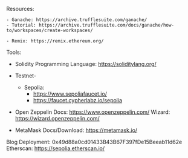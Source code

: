 Resources:

    - Ganache: https://archive.trufflesuite.com/ganache/
    - Tutorial: https://archive.trufflesuite.com/docs/ganache/how-to/workspaces/create-workspaces/

    - Remix: https://remix.ethereum.org/

Tools:
- Solidity Programming Language: https://soliditylang.org/

- Testnet-
    - Sepolia: 
        - https://www.sepoliafaucet.io/
        - https://faucet.cypherlabz.io/sepolia

- Open Zeppelin
    Docs: https://www.openzeppelin.com/
    Wizard: https://wizard.openzeppelin.com/

- MetaMask
    Docs/Download: https://metamask.io/


Blog Deployment: 0x49d88a0cd01433B43B67F397fDe15Beeab11d62e
Etherscan: https://sepolia.etherscan.io/
